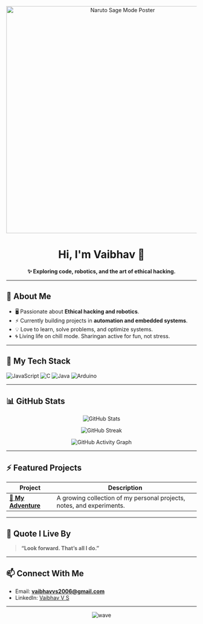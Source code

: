 <p align="center">
  <img src="https://raw.githubusercontent.com/mangekyou-sharingan006/mangekyou-sharingan006/refs/heads/main/assets/JEXfT1t-naruto-sage-mode-wallpaper.jpg" alt="Naruto Sage Mode Poster" width="600"/>
</p>

<h1 align="center">Hi, I'm Vaibhav 👋</h1>

<p align="center">
  <b>✨ Exploring code, robotics, and the art of ethical hacking.</b>
</p>

---

## 🧩 About Me

- 🖥️ Passionate about **Ethical hacking and robotics**.
- ⚡ Currently building projects in **automation and embedded systems**.
- 💡 Love to learn, solve problems, and optimize systems.
- 🌀 Living life on chill mode. Sharingan active for fun, not stress.

---

## 🚀 My Tech Stack

![JavaScript](https://img.shields.io/badge/JavaScript-F7DF1E?style=for-the-badge&logo=javascript&logoColor=black)
![C](https://img.shields.io/badge/C-00599C?style=for-the-badge&logo=c&logoColor=white)
![Java](https://img.shields.io/badge/Java-ED8B00?style=for-the-badge&logo=java&logoColor=white)
![Arduino](https://img.shields.io/badge/Arduino-00979D?style=for-the-badge&logo=arduino&logoColor=white)

---

## 📊 GitHub Stats

<p align="center">
  <img src="https://github-readme-stats.vercel.app/api?username=mangekyou-sharingan006&show_icons=true&theme=tokyonight&count_private=true" alt="GitHub Stats">
</p>

<p align="center">
  <img src="https://github-readme-streak-stats.herokuapp.com/?user=mangekyou-sharingan006&theme=tokyonight" alt="GitHub Streak">
</p>

<p align="center">
  <img src="https://github-readme-activity-graph.vercel.app/graph?username=mangekyou-sharingan006&theme=github-compact" alt="GitHub Activity Graph">
</p>

---

## ⚡ Featured Projects

| Project | Description |
|---------|-------------|
| **[🔗 My Adventure](https://github.com/mangekyou-sharingan006/my-adventure)** | A growing collection of my personal projects, notes, and experiments. |

---

## 💬 Quote I Live By

> **“Look forward. That’s all I do.”**

---

## 📫 Connect With Me

- Email: **vaibhavvs2006@gmail.com**
- LinkedIn: [Vaibhav V S](https://www.linkedin.com/in/vaibhav-v-s-96156432a)

---

<p align="center">
  <img src="https://capsule-render.vercel.app/api?type=waving&color=gradient&height=200&section=footer" alt="wave">
</p>
